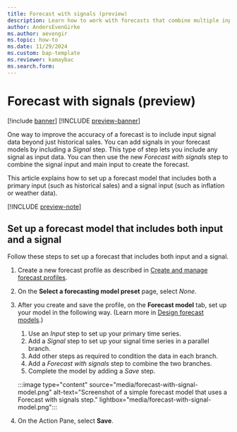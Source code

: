 ```yaml
---
title: Forecast with signals (preview)
description: Learn how to work with forecasts that combine multiple inputs.
author: AndersEvenGirke
ms.author: aevengir
ms.topic: how-to
ms.date: 11/29/2024
ms.custom: bap-template
ms.reviewer: kamaybac
ms.search.form:
---
```


# Forecast with signals (preview)

[!include [banner](../includes/banner.md)]
[!INCLUDE [preview-banner](~/../shared-content/shared/preview-includes/preview-banner.md)]
<!-- KFM: Preview until further notice -->

One way to improve the accuracy of a forecast is to include input signal data beyond just historical sales. You can add signals in your forecast models by including a *Signal* step. This type of step lets you include any signal as input data. You can then use the new *Forecast with signals* step to combine the signal input and main input to create the forecast.

This article explains how to set up a forecast model that includes both a primary input (such as historical sales) and a signal input (such as inflation or weather data).

[!INCLUDE [preview-note](~/../shared-content/shared/preview-includes/preview-note-d365.md)]

<!--KFM: More detail needed here. -->

## Set up a forecast model that includes both input and a signal

Follow these steps to set up a forecast that includes both input and a signal.

1. Create a new forecast profile as described in [Create and manage forecast profiles](forecast-profiles.md#create-profile).
1. On the **Select a forecasting model preset** page, select *None*.
1. After you create and save the profile, on the **Forecast model** tab, set up your model in the following way. (Learn more in [Design forecast models](design-forecast-models.md).)

    1. Use an *Input* step to set up your primary time series.
    1. Add a *Signal* step to set up your signal time series in a parallel branch.
    1. Add other steps as required to condition the data in each branch.
    1. Add a *Forecast with signals* step to combine the two branches.
    1. Complete the model by adding a *Save* step.

    :::image type="content" source="media/forecast-with-signal-model.png" alt-text="Screenshot of a simple forecast model that uses a Forecast with signals step." lightbox="media/forecast-with-signal-model.png":::

1. On the Action Pane, select **Save**.
